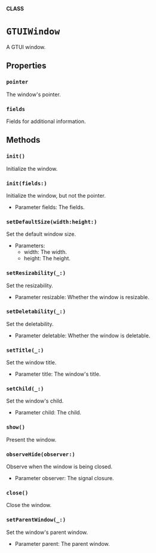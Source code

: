 **CLASS**

# `GTUIWindow`

A GTUI window.

## Properties
### `pointer`

The window's pointer.

### `fields`

Fields for additional information.

## Methods
### `init()`

Initialize the window.

### `init(fields:)`

Initialize the window, but not the pointer.
- Parameter fields: The fields.

### `setDefaultSize(width:height:)`

Set the default window size.
- Parameters:
    - width: The width.
    - height: The height.

### `setResizability(_:)`

Set the resizability.
- Parameter resizable: Whether the window is resizable.

### `setDeletability(_:)`

Set the deletability.
- Parameter deletable: Whether the window is deletable.

### `setTitle(_:)`

Set the window title.
- Parameter title: The window's title.

### `setChild(_:)`

Set the window's child.
- Parameter child: The child.

### `show()`

Present the window.

### `observeHide(observer:)`

Observe when the window is being closed.
- Parameter observer: The signal closure.

### `close()`

Close the window.

### `setParentWindow(_:)`

Set the window's parent window.
- Parameter parent: The parent window.

